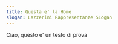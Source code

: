 ```yaml
---
title: Questa e' la Home
slogan: Lazzerini Rappresentanze SLogan
---
```

Ciao, questo e' un testo di prova